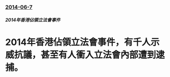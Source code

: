 ### [2014-06-7](/news/2014/06/7/index.md)

##### 2014年香港佔領立法會事件
#  2014年香港佔領立法會事件，有千人示威抗議，甚至有人衝入立法會內部遭到逮捕。



